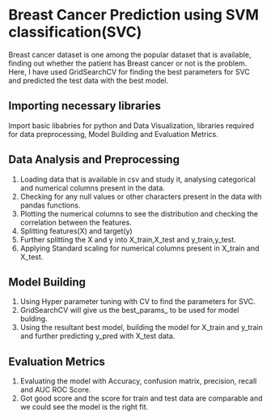 # Breast Cancer Prediction using SVM classification(SVC)
Breast cancer dataset is one among the popular dataset that is available, finding out whether the patient has Breast cancer or not is the problem. <br/>
Here, I have used GridSearchCV for finding the best parameters for SVC and predicted the test data with the best model.<br/>
## Importing necessary libraries
Import basic libabries for python and Data Visualization, libraries required for data preprocessing, Model Building and Evaluation Metrics.
## Data Analysis and Preprocessing
1. Loading data that is available in csv and study it, analysing categorical and numerical columns present in the data.<br/>
2. Checking for any null values or other characters present in the data with pandas functions.<br/>
3. Plotting the numerical columns to see the distribution and checking the correlation between the features.<br/>
4. Splitting features(X) and target(y)<br/>
5. Further splitting the X and y into X_train,X_test and y_train,y_test.<br/>
6. Applying Standard scaling for numerical columns present in X_train and X_test.<br/>
## Model Building
1. Using Hyper parameter tuning with CV to find the parameters for SVC.<br/>
2. GridSearchCV will give us the best_params_ to be used for model bulding.<br/>
3. Using the resultant best model, building the model for X_train and y_train and further predicting y_pred with X_test data.<br/>
## Evaluation Metrics
1. Evaluating the model with Accuracy, confusion matrix, precision, recall and AUC ROC Score.
2. Got good score and the score for train and test data are comparable and we could see the model is the right fit.
